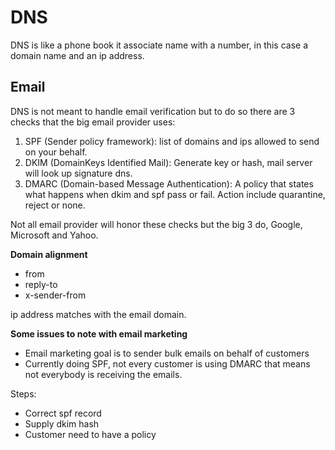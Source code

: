 # DNS
DNS is like a phone book it associate name with a number, in this case a domain name and an ip address.

## Email
DNS is not meant to handle email verification but to do so there are 3 checks that the big email provider uses:

1. SPF (Sender policy framework): list of domains and ips allowed to send on your behalf.
2. DKIM (DomainKeys Identified Mail): Generate key or hash, mail server will look up signature dns.
3. DMARC (Domain-based Message Authentication): A policy that states what happens when dkim and spf pass or fail. Action include quarantine, reject or none.

Not all email provider will honor these checks but the big 3 do, Google, Microsoft and Yahoo.

**Domain alignment**
- from
- reply-to
- x-sender-from

ip address matches with the email domain.

**Some issues to note with email marketing**
- Email marketing goal is to sender bulk emails on behalf of customers
- Currently doing SPF, not every customer is using DMARC that means not everybody is receiving the emails.

Steps:
- Correct spf record
- Supply dkim hash
- Customer need to have a policy